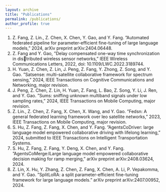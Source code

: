 ```yaml
---
layout: archive
title: "Publications"
permalink: /publications/
author_profile: true
---
```


<!--
{% if author.googlescholar %}
  You can also find my articles on <u><a href="{{author.googlescholar}}">my Google Scholar profile</a>.</u>
{% endif %}

{% include base_path %}

{% for post in site.publications reversed %}
  {% include archive-single.html %}
{% endfor %}
-->

1. Z. Fang, Z. Lin., Z. Chen, X. Chen, Y. Gao, and Y. Fang. ”Automated federated
pipeline for parameter-efficient fine-tuning of large language models,” 2024, arXiv
preprint arXiv:2404.06448.
2. Z. Fang and Y. Gao, ”Delay compensated one-way time synchronization in distributed wireless sensor networks,” IEEE Wireless Communications Letters, 2022,
doi: 10.1109/LWC.2022.3189744.
3. H. Yuan, Z. Chen, Z. Lin, J. Peng, Z. Fang, Y. Zhong, Z. Song, and Y. Gao.
”Satsense: multi-satellite collaborative framework for spectrum sensing,” 2024, IEEE
Transactions on Cognitive Communications and Networking, major revision.
4. J. Peng, Z. Chen, Z. Lin, H. Yuan, Z. Fang, L. Bao, Z. Song, Y. Li, J. Ren, and Y.
Gao. ”Sums: sniffing unknown multiband signals under low sampling rates,” 2024,
IEEE Transactions on Mobile Computing, major revision.
5. Z. Lin., Z. Chen, Z. Fang, X. Chen, X. Wang, and Y. Gao. ”Fedsn: A general
federated learning framework over leo satellite networks,” 2023, IEEE Transactions
on Mobile Computing, major revision.
6. S. Hu, Z. Fang, Z. Fang, X. Chen, and Y. Fang. ”AgentsCoDriver: large language
model empowered collaborative driving with lifelong learning,” 2024, submitted to
IEEE Transactions on Intelligent Transportation Systems.
7. S. Hu, Z. Fang, Z. Fang, Y. Deng, X. Chen, and Y. Fang. ”AgentsCoMerge:lLarge
language model empowered collaborative decision making for ramp merging,” arXiv
preprint arXiv:2408.03624, 2024.
8. Z. Lin, X. Hu, Y. Zhang, Z. Chen, Z. Fang, X. Chen, A. Li, P. Vepakomma,
and Y. Gao. ”SplitLoRA: a split parameter-efficient fine-tuning framework for large
language models.” arXiv preprint arXiv:2407.00952, 2024.

